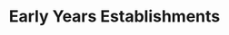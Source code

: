 ---
schema: default
title: Early Years Establishments
organization: East Ayrshire
notes: 
resources:

  - name: Early Years Establishments CSV
  - url: https://www.east-ayrshire.gov.uk/Resources/CSV/Open-Data-004-Early-Years-Contacts.csv
  - format: CSV

license: Open Government Licence 3.0 (United Kingdom)
category:

  - 


  - Education

maintainer: Tim Wisniewski
maintainer_email: tim@timwis.com
---